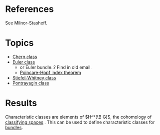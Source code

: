 
# References

See Milnor-Stasheff.

# Topics

- [Chern class](Chern%20class)
- [Euler class](Euler%20class.md) 
	- or Euler bundle..? Find in old email.
	- [Poincare-Hopf index theorem](Poincare-Hopf%20index%20theorem)
- [Stiefel-Whitney class](Stiefel-Whitney%20class)
- [Pontrayagin class](Pontrayagin%20class)

# Results

Characteristic classes are elements of $H^*(\B G)$, the cohomology of [classifying spaces](classifying%20space.md) .
This can be used to define characteristic classes for [bundles](bundle.md).
